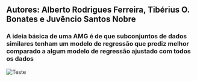 ## Autores: Alberto Rodrigues Ferreira, Tibérius O. Bonates e Juvêncio Santos Nobre
### A ideia básica de uma AMG é de que subconjuntos de dados similares tenham um modelo de regressão que prediz melhor comparado a algum modelo de regressão ajustado com todos os dados


![Teste](arvore.png "Imagem")